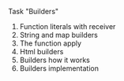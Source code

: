 Task "Builders"

1. Function literals with receiver
1. String and map builders
1. The function apply
1. Html builders
1. Builders how it works
1. Builders implementation
